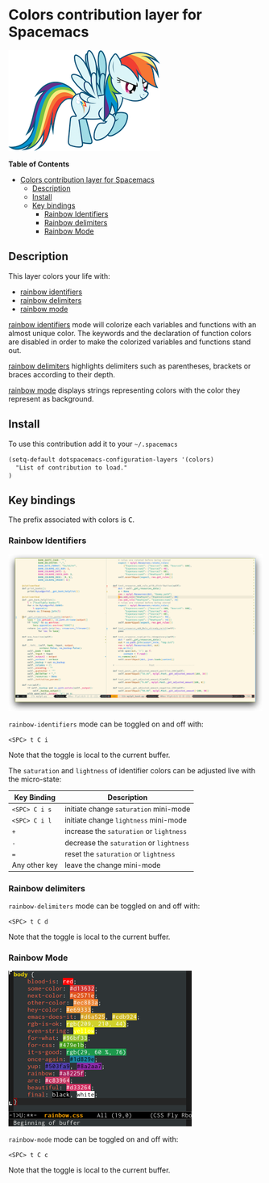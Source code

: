 # Colors contribution layer for Spacemacs

![logo](img/rainbow_dash.png)

<!-- markdown-toc start - Don't edit this section. Run M-x markdown-toc/generate-toc again -->
**Table of Contents**

- [Colors contribution layer for Spacemacs](#colors-contribution-layer-for-spacemacs)
    - [Description](#description)
    - [Install](#install)
    - [Key bindings](#key-bindings)
        - [Rainbow Identifiers](#rainbow-identifiers)
        - [Rainbow delimiters](#rainbow-delimiters)
        - [Rainbow Mode](#rainbow-mode)

<!-- markdown-toc end -->

## Description

This layer colors your life with:
- [rainbow identifiers][]
- [rainbow delimiters][]
- [rainbow mode][]

[rainbow identifiers][] mode will colorize each variables and functions with an
almost unique color. The keywords and the declaration of function colors are
disabled in order to make the colorized variables and functions stand out.

[rainbow delimiters][] highlights delimiters such as parentheses, brackets or
braces according to their depth.

[rainbow mode][] displays strings representing colors with the color they
represent as background.

## Install

To use this contribution add it to your `~/.spacemacs`

```elisp
(setq-default dotspacemacs-configuration-layers '(colors)
  "List of contribution to load."
)
```

## Key bindings

The prefix associated with colors is <kbd>C</kbd>.

### Rainbow Identifiers

![theme_tweaks_python](img/theme-tweaks-python.png)

`rainbow-identifiers` mode can be toggled on and off with:

    <SPC> t C i

Note that the toggle is local to the current buffer.

The `saturation` and `lightness` of identifier colors can be adjusted live
with the micro-state:

Key Binding   | Description
--------------|------------------------------------------------------------
`<SPC> C i s` | initiate change `saturation` mini-mode
`<SPC> C i l` | initiate change `lightness` mini-mode
`+`           | increase the `saturation` or `lightness`
`-`           | decrease the `saturation` or `lightness`
`=`           | reset the `saturation` or `lightness`
Any other key | leave the change mini-mode

### Rainbow delimiters

`rainbow-delimiters` mode can be toggled on and off with:

    <SPC> t C d

Note that the toggle is local to the current buffer.

### Rainbow Mode

![rainbow_mode](img/rainbow-mode.png)

`rainbow-mode` mode can be toggled on and off with:

    <SPC> t C c

Note that the toggle is local to the current buffer.

[rainbow identifiers]: https://github.com/Fanael/rainbow-identifiers
[rainbow delimiters]: https://github.com/Fanael/rainbow-delimiters
[rainbow mode]: https://julien.danjou.info/projects/emacs-packages

